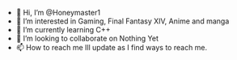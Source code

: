 - 👋 Hi, I’m @Honeymaster1
- 👀 I’m interested in Gaming, Final Fantasy XIV, Anime and manga
- 🌱 I’m currently learning C++
- 💞️ I’m looking to collaborate on Nothing Yet
- 📫 How to reach me Ill update as I find ways to reach me.

<!---
Honeymaster1/Honeymaster1 is a ✨ special ✨ repository because its `README.md` (this file) appears on your GitHub profile.
You can click the Preview link to take a look at your changes.
--->
